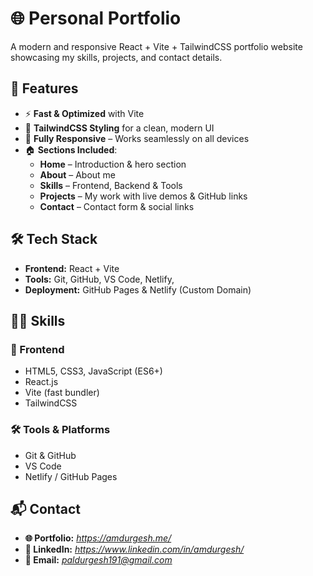 # 🌐 Personal Portfolio
A modern and responsive React + Vite + TailwindCSS portfolio website showcasing my skills, projects, and contact details.

## 🚀 Features
- ⚡ **Fast & Optimized** with Vite  
- 🎨 **TailwindCSS Styling** for a clean, modern UI  
- 📱 **Fully Responsive** – Works seamlessly on all devices  
- 🏠 **Sections Included**:  
  - **Home** – Introduction & hero section  
  - **About** – About me  
  - **Skills** – Frontend, Backend & Tools  
  - **Projects** – My work with live demos & GitHub links  
  - **Contact** – Contact form & social links

## 🛠️ Tech Stack
- **Frontend:** React + Vite
- **Tools:** Git, GitHub, VS Code, Netlify,
- **Deployment:** GitHub Pages & Netlify (Custom Domain)

## 🧑‍💻 Skills
### 🌟 Frontend
- HTML5, CSS3, JavaScript (ES6+)
- React.js
- Vite (fast bundler)
- TailwindCSS

### 🛠️ Tools & Platforms
- Git & GitHub
- VS Code
- Netlify / GitHub Pages

 ## 📬 Contact
- **🌐 Portfolio:** *https://amdurgesh.me/*
- **💼 LinkedIn:** *https://www.linkedin.com/in/amdurgesh/*
- **📧 Email:** *paldurgesh191@gmail.com*
